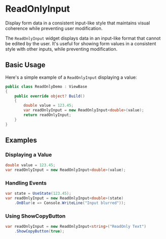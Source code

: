 # ReadOnlyInput

<Ingress>
Display form data in a consistent input-like style that maintains visual coherence while preventing user modification.
</Ingress>

The `ReadOnlyInput` widget displays data in an input-like format that cannot be edited by the user. It's useful for showing form values in a consistent style with other inputs, while preventing modification.

## Basic Usage

Here's a simple example of a `ReadOnlyInput` displaying a value:

```csharp demo-below
public class ReadOnlyDemo : ViewBase
{    
    public override object? Build()
    {    
        double value = 123.45;
        var readOnlyInput = new ReadOnlyInput<double>(value);
        return readOnlyInput;
    }    
}    
```

## Examples

### Displaying a Value

```csharp
double value = 123.45;
var readOnlyInput = new ReadOnlyInput<double>(value);
```

### Handling Events

```csharp
var state = UseState(123.45);
var readOnlyInput = new ReadOnlyInput<double>(state)
    .OnBlur(e => Console.WriteLine("Input blurred"));
```

### Using ShowCopyButton

```csharp
var readOnlyInput = new ReadOnlyInput<string>("ReadOnly Text")
    .ShowCopyButton(true);
```

<WidgetDocs Type="Ivy.ReadOnlyInput" ExtensionTypes="Ivy.ReadOnlyInputExtensions" SourceUrl="https://github.com/Ivy-Interactive/Ivy-Framework/blob/main/Ivy/Widgets/Inputs/ReadOnlyInput.cs"/>
